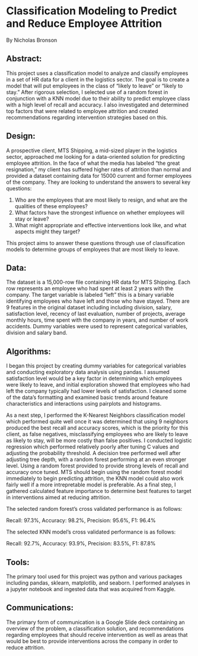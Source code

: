 # Classification Modeling to Predict and Reduce Employee Attrition

By Nicholas Bronson

## Abstract:

This project uses a classification model to analyze and classify employees in a set of HR data for a client in the logistics sector. The goal is to create a model that will put employees in the class of “likely to leave” or “likely to stay.” After rigorous selection, I selected use of a random forest in conjunction with a KNN model due to their ability to predict employee class with a high level of recall and accuracy. I also investigated and determined top factors that were related to employee attrition and created recommendations regarding intervention strategies based on this. 

## Design:

A prospective client, MTS Shipping, a mid-sized player in the logistics sector, approached me looking for a data-oriented solution for predicting employee attrition. In the face of what the media has labeled “the great resignation,” my client has suffered higher rates of attrition than normal and provided a dataset containing data for 15000 current and former employees of the company. They are looking to understand the answers to several key questions: 

1) Who are the employees that are most likely to resign, and what are the qualities of these employees?
2) What factors have the strongest influence on whether employees will stay or leave?
3) What might appropriate and effective interventions look like, and what aspects might they target?

This project aims to answer these questions through use of classification models to determine groups of employees that are most likely to leave.

## Data:

The dataset is a 15,000-row file containing HR data for MTS Shipping. Each row represents an employee who had spent at least 2 years with the company. The target variable is labeled “left” this is a binary variable identifying employees who have left and those who have stayed. There are 9 features in the original dataset including including division, salary, satisfaction level, recency of last evaluation, number of projects, average monthly hours, time spent with the company in years, and number of work accidents. Dummy variables were used to represent categorical variables, division and salary band. 

## Algorithms:

I began this project by creating dummy variables for categorical variables and conducting exploratory data analysis using pandas. I assumed satisfaction level would be a key factor in determining which employees were likely to leave, and initial exploration showed that employees who had left the company typically had lower levels of satisfaction. I cleaned some of the data’s formatting and examined basic trends around feature characteristics and interactions using pairplots and histograms.


As a next step, I performed the K-Nearest Neighbors classification model which performed quite well once it was determined that using 9 neighbors produced the best recall and accuracy scores, which is the priority for this client, as false negatives, misclassifying employees who are likely to leave as likely to stay, will be more costly than false positives. I conducted logistic regression which performed relatively poorly after tuning C values and adjusting the probability threshold. A decision tree performed well after adjusting tree depth, with a random forest performing at an even stronger level. Using a random forest provided to provide strong levels of recall and accuracy once tuned. MTS should begin using the random forest model immediately to begin predicting attrition, the KNN model could also work fairly well if a more intrepretable model is preferable. As a final step, I gathered calculated feature importance to determine best features to target in interventions aimed at reducing attrition. 

The selected random forest’s cross validated performance is as follows: 

Recall: 97.3%,
Accuracy: 98.2%,
Precision: 95.6%,
F1: 96.4%  

The selected KNN model’s cross validated performance is as follows: 

Recall: 92.7%,
Accuracy: 93.9%,
Precision: 83.5%,
F1: 87.8% 

## Tools:

The primary tool used for this project was python and various packages including pandas, sklearn, matplotlib, and seaborn. I performed analyses in a jupyter notebook and ingested data that was acquired from Kaggle. 

## Communications:
The primary form of communication is a Google Slide deck containing an overview of the problem, a classification solution, and recommendations regarding employees that should receive intervention as well as areas that would be best to provide interventions across the company in order to reduce attrition.  


